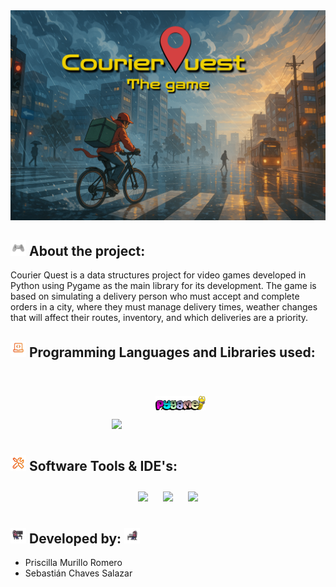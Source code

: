 <img src="images\Courier_Quest.png"> 

## <img src="images\gif.gif" width ="25"><b> About the project:</b>
Courier Quest is a data structures project for video games developed in Python using Pygame as the main library for its development. The game is based on simulating a delivery person who must accept and complete orders in a city, where they must manage delivery times, weather changes that will affect their routes, inventory, and which deliveries are a priority.

## <img src="images\Computer_Gif.gif" width ="25"><b> Programming Languages and Libraries used:</b>

<div align="center">
  <img src="https://cdn.jsdelivr.net/gh/devicons/devicon/icons/python/python-original.svg" width="40px" style="margin: 10px;" />
  <img src="images\pygame_logo.png" width="80px" style="margin: 40px;" />
</div>

## <img src="images\Tools_Gif.gif" width ="25"><b> Software Tools & IDE's:</b>

<div align="center">
  <img src="https://cdn.jsdelivr.net/gh/devicons/devicon/icons/vscode/vscode-original.svg" width="40px" style="margin: 10px;" />
  <img src="https://cdn.jsdelivr.net/gh/devicons/devicon/icons/git/git-original.svg" width="40px" style="margin: 10px;" />
  <img src="https://cdn.jsdelivr.net/gh/devicons/devicon/icons/github/github-original.svg" width="40px" style="margin: 10px;" />
</div>

## <img src="images\Pixel_Coding_M.gif" width ="25"><b> Developed by:</b> <img src="images\Pixel_Coding_W.gif" width ="25">
* Priscilla Murillo Romero
* Sebastián Chaves Salazar